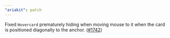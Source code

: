 ```yaml
---
"ariakit": patch
---
```


Fixed `Hovercard` prematurely hiding when moving mouse to it when the card is positioned diagonally to the anchor. ([#1742](https://github.com/ariakit/ariakit/pull/1742))
